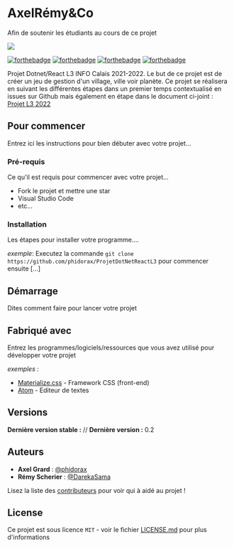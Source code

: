 # AxelRémy&Co
Afin de soutenir les étudiants au cours de ce projet

<a href="https://www.buymeacoffee.com/DrAtsiSama"><img src="https://img.buymeacoffee.com/button-api/?text=Buy me a coffee&emoji=&slug=DrAtsiSama&button_colour=BD5FFF&font_colour=ffffff&font_family=Poppins&outline_colour=000000&coffee_colour=FFDD00"></a>



[![forthebadge](http://forthebadge.com/images/badges/built-with-love.svg)](http://forthebadge.com) [![forthebadge](https://forthebadge.com/images/badges/contains-tasty-spaghetti-code.svg)](http://forthebadge.com) [![forthebadge](https://forthebadge.com/images/badges/it-works-why.svg)](http://forthebadge.com) [![forthebadge](https://forthebadge.com/images/badges/made-with-c-sharp.svg)](http://forthebadge.com)

Projet Dotnet/React L3 INFO Calais 2021-2022.
Le but de ce projet est de créer un jeu de gestion d'un village, ville voir planète.
Ce projet se réalisera en suivant les différentes étapes dans un premier temps contextualisé en issues sur Github mais également en étape dans le document ci-joint : [Projet L3 2022](https://docs.google.com/document/d/1qx1gX35ew5OVzjl2TToEg9q-1nbkgj0hMyxZ8FnFmFc/edit)

## Pour commencer

Entrez ici les instructions pour bien débuter avec votre projet...

### Pré-requis

Ce qu'il est requis pour commencer avec votre projet...

- Fork le projet et mettre une star
- Visual Studio Code
- etc...

### Installation

Les étapes pour installer votre programme....

_exemple_: Executez la commande ``git clone https://github.com/phidorax/ProjetDotNetReactL3`` 
pour commencer ensuite [...]


## Démarrage

Dites comment faire pour lancer votre projet

## Fabriqué avec

Entrez les programmes/logiciels/ressources que vous avez utilisé pour développer votre projet

_exemples :_
* [Materialize.css](http://materializecss.com) - Framework CSS (front-end)
* [Atom](https://atom.io/) - Editeur de textes

## Versions
**Dernière version stable :** //
**Dernière version :** 0.2

## Auteurs
* **Axel Grard** : [@phidorax](https://github.com/phidorax)
* **Rémy Scherier** : [@DarekaSama](https://github.com/darekasama)

Lisez la liste des [contributeurs]([https://github.com/your/project/contributors](https://github.com/phidorax/ProjetDotNetReactL3/graphs/contributors)) pour voir qui à aidé au projet !

## License

Ce projet est sous licence ``MIT`` - voir le fichier [LICENSE.md](LICENSE.md) pour plus d'informations


